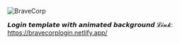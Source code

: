 ![BraveCorp](https://github.com/IngPato/Registro-BC/assets/132108578/3ac53230-86af-4119-8306-48a2cc327ade)

𝙇𝙤𝙜𝙞𝙣 𝙩𝙚𝙢𝙥𝙡𝙖𝙩𝙚 𝙬𝙞𝙩𝙝 𝙖𝙣𝙞𝙢𝙖𝙩𝙚𝙙 𝙗𝙖𝙘𝙠𝙜𝙧𝙤𝙪𝙣𝙙
𝓛𝓲𝓷𝓴:
https://bravecorplogin.netlify.app/
